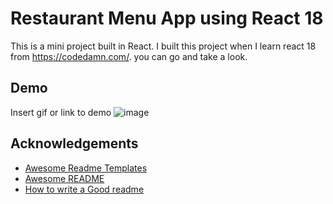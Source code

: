 
# Restaurant Menu App using React 18

This is a mini project built in React. I built this project when I learn react 18 from https://codedamn.com/. you can go and take a look.

## Demo

Insert gif or link to demo
![image](https://user-images.githubusercontent.com/60742895/174274107-453836dc-baf4-4363-9ee7-0120709dc2c1.png)


## Acknowledgements

 - [Awesome Readme Templates](https://awesomeopensource.com/project/elangosundar/awesome-README-templates)
 - [Awesome README](https://github.com/matiassingers/awesome-readme)
 - [How to write a Good readme](https://bulldogjob.com/news/449-how-to-write-a-good-readme-for-your-github-project)

